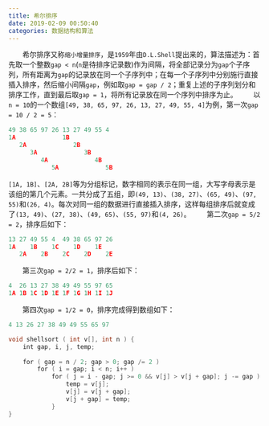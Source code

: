 ```yaml
---
title: 希尔排序
date: 2019-02-09 00:50:40
categories: 数据结构和算法
---
```

&emsp;&emsp;希尔排序又称`缩小增量排序`，是`1959`年由`D.L.Shell`提出来的，算法描述为：首先取一个整数`gap < n`(`n`是待排序记录数)作为间隔，将全部记录分为`gap`个子序列，所有距离为`gap`的记录放在同一个子序列中；在每一个子序列中分别施行直接插入排序，然后缩小间隔`gap`，例如取`gap = gap / 2`；重复上述的子序列划分和排序工作，直到最后取`gap = 1`，将所有记录放在同一个序列中排序为止。
&emsp;&emsp;以`n = 10`的一个数组`[49, 38, 65, 97, 26, 13, 27, 49, 55, 4]`为例，第一次`gap = 10 / 2 = 5`：

``` cpp
49 38 65 97 26 13 27 49 55 4
1A             1B
   2A             2B
      3A             3B
         4A             4B
            5A             5B
```

`[1A, 1B]`、`[2A, 2B]`等为分组标记，数字相同的表示在同一组，大写字母表示是该组的第几个元素。一共分成了五组，即`(49, 13)`、`(38, 27)`、`(65, 49)`、`(97, 55)`和`(26, 4)`。每次对同一组的数据进行直接插入排序，这样每组排序后就变成了`(13, 49)`、`(27, 38)`、`(49, 65)`、`(55, 97)`和`(4, 26)`。
&emsp;&emsp;第二次`gap = 5/2 = 2`，排序后如下：

``` cpp
13 27 49 55 4  49 38 65 97 26
1A    1B    1C    1D    1E
   2A    2B    2C    2D    2E
```

&emsp;&emsp;第三次`gap = 2/2 = 1`，排序后如下：

``` cpp
4  26 13 27 38 49 49 55 97 65
1A 1B 1C 1D 1E 1F 1G 1H 1I 1J
```

&emsp;&emsp;第四次`gap = 1/2 = 0`，排序完成得到数组如下：

``` cpp
4 13 26 27 38 49 49 55 65 97
```

``` cpp
void shellsort ( int v[], int n ) {
    int gap, i, j, temp;
​
    for ( gap = n / 2; gap > 0; gap /= 2 )
        for ( i = gap; i < n; i++ )
            for ( j = i - gap; j >= 0 && v[j] > v[j + gap]; j -= gap ) {
                temp = v[j];
                v[j] = v[j + gap];
                v[j + gap] = temp;
            }
}
```